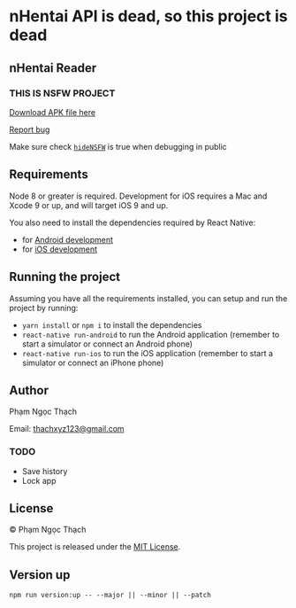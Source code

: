 # nHentai API is dead, so this project is dead

## nHentai Reader

### THIS IS NSFW PROJECT

[Download APK file here](https://github.com/pnthach95/nHentai-RNApp/releases)

[Report bug](https://github.com/pnthach95/nHentai-RNApp/issues)

Make sure check [`hideNSFW`](./App/Config/index.js) is true when debugging in public

## Requirements

Node 8 or greater is required. Development for iOS requires a Mac and Xcode 9 or up, and will target iOS 9 and up.

You also need to install the dependencies required by React Native:

- for [Android development](https://facebook.github.io/react-native/docs/getting-started.html#installing-dependencies-3)
- for [iOS development](https://facebook.github.io/react-native/docs/getting-started.html#installing-dependencies)

## Running the project

Assuming you have all the requirements installed, you can setup and run the project by running:

- `yarn install` or `npm i` to install the dependencies
- `react-native run-android` to run the Android application (remember to start a simulator or connect an Android phone)
- `react-native run-ios` to run the iOS application (remember to start a simulator or connect an iPhone phone)

## Author

Phạm Ngọc Thạch

Email: [thachxyz123@gmail.com](mailto:thachxyz123@gmail.com)

### TODO
- Save history
- Lock app

## License

© Phạm Ngọc Thạch

This project is released under the [MIT License](LICENSE).

## Version up

`npm run version:up -- --major || --minor || --patch`
